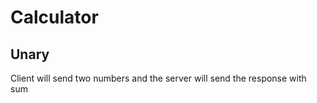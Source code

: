 # Calculator

## Unary 

Client will send two numbers and the server will send the response with sum